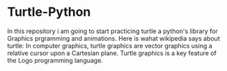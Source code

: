 # Turtle-Python
In this repository i am going to start practicing turtle a python's library for Graphics prgramming and animations.
Here is wahat wikipedia says about turtle: In computer graphics, turtle graphics are vector graphics using a relative cursor upon a Cartesian plane. Turtle graphics is a key feature of the Logo programming language.
